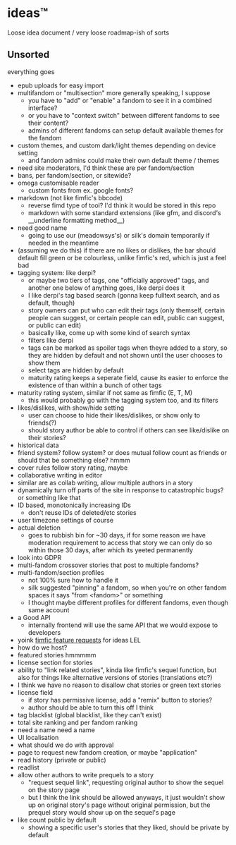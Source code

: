 # ideas&trade;

Loose idea document / very loose roadmap-ish of sorts

## Unsorted

everything goes

- epub uploads for easy import
- multifandom or "multisection" more generally speaking, I suppose
  - you have to "add" or "enable" a fandom to see it in a combined interface?
  - or you have to "context switch" between different fandoms to see their content?
  - admins of different fandoms can setup default available themes for the fandom
- custom themes, and custom dark/light themes depending on device setting
  - and fandom admins could make their own default theme / themes
- need site moderators, I'd think these are per fandom/section
- bans, per fandom/section, or sitewide?
- omega customisable reader
  - custom fonts from ex. google fonts?
- markdown (not like fimfic's bbcode)
  - reverse fimd type of tool? I'd think it would be stored in this repo
  - markdown with some standard extensions (like gfm, and discord's \_\_underline formatting method\_\_)
- need good name
  - going to use our (meadowsys's) or silk's domain temporarily if needed in the meantime
- (assuming we do this) if there are no likes or dislikes, the bar should default fill green or be colourless, unlike fimfic's red, which is just a feel bad
- tagging system: like derpi?
  - or maybe two tiers of tags, one "officially approved" tags, and another one below of anything goes, like derpi does it
  - I like derpi's tag based search (gonna keep fulltext search, and as default, though)
  - story owners can put who can edit their tags (only themself, certain people can suggest, or certain people can edit, public can suggest, or public can edit)
  - basically like, come up with some kind of search syntax
  - filters like derpi
  - tags can be marked as spoiler tags when theyre added to a story, so they are hidden by default and not shown until the user chooses to show them
  - select tags are hidden by default
  - maturity rating keeps a seperate field, cause its easier to enforce the existence of than within a bunch of other tags
- maturity rating system, similar if not same as fimfic (E, T, M)
  - this would probably go with the tagging system too, and its filters
- likes/dislikes, with show/hide setting
  - user can choose to hide their likes/dislikes, or show only to friends(?)
  - should story author be able to control if others can see like/dislike on their stories?
- historical data
- friend system? follow system? or does mutual follow count as friends or should that be something else? hmmm
- cover rules follow story rating, maybe
- collaborative writing in editor
- similar are as collab writing, allow multiple authors in a story
- dynamically turn off parts of the site in response to catastrophic bugs? or something like that
- ID based, monotonically increasing IDs
  - don't reuse IDs of deleted/etc stories
- user timezone settings of course
- actual deletion
  - goes to rubbish bin for ~30 days, if for some reason we have moderation requirement to access that story we can only do so within those 30 days, after which its yeeted permanently
- look into GDPR
- multi-fandom crossover stories that post to multiple fandoms?
- multi-fandom/section profiles
  - not 100% sure how to handle it
  - silk suggested "pinning" a fandom, so when you're on other fandom spaces it says "from &lt;fandom&gt;" or something
  - I thought maybe different profiles for different fandoms, even though same account
- a Good API
  - internally frontend will use the same API that we would expose to developers
- yoink [fimfic feature requests](https://docs.google.com/spreadsheets/d/1ODO__7LHj0Lc_DEgAhjlkiYvMfN0_K5y7wgFUvUjUxo/edit?usp=sharing) for ideas LEL
- how do we host?
- featured stories hmmmmm
- license section for stories
- ability to "link related stories", kinda like fimfic's sequel function, but also for things like alternative versions of stories (translations etc?)
- I think we have no reason to disallow chat stories or green text stories
- license field
  - if story has permissive license, add a "remix" button to stories?
  - author should be able to turn this off I think
- tag blacklist (global blacklist, like they can't exist)
- total site ranking and per fandom ranking
- need a name need a name
- UI localisation
- what should we do with approval
- page to request new fandom creation, or maybe "application"
- read history (private or public)
- readlist
- allow other authors to write prequels to a story
  - "request sequel link", requesting original author to show the sequel on the story page
  - but I think the link should be allowed anyways, it just wouldn't show up on original story's page without original permission, but the prequel story would show up on the sequel's page
- like count public by default
  - showing a specific user's stories that they liked, should be private by default
